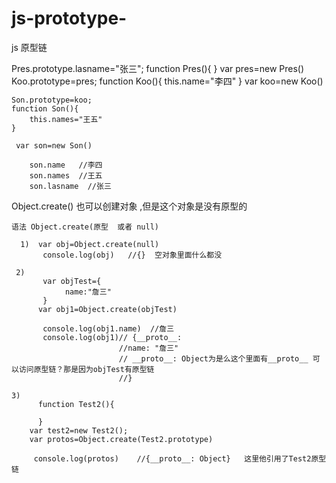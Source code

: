# js-prototype-
js 原型链 


   Pres.prototype.lasname="张三";
       function Pres(){
       }
    var pres=new Pres()
    Koo.prototype=pres;
    function Koo(){
    	this.name="李四"
    }
    var koo=new Koo()
    
    Son.prototype=koo;
    function Son(){
    	this.names="王五"
    }
    
     var son=new Son()
       
        son.name   //李四
        son.names  //王五
        son.lasname  //张三
       
       
       
 Object.create()  也可以创建对象 ,但是这个对象是没有原型的
       
    语法 Object.create(原型  或者 null)
   
      1)  var obj=Object.create(null)
           console.log(obj)   //{}  空对象里面什么都没
       
     2)  
           var objTest={
            	name:"詹三"
           }
          var obj1=Object.create(objTest)
       
           console.log(obj1.name)  //詹三
           console.log(obj1)// {__proto__:
           	                //name: "詹三"
           	                // __proto__: Object为是么这个里面有__proto__ 可以访问原型链？那是因为objTest有原型链
                            //}
       
    3)      
          function Test2(){
          	
          }
        var test2=new Test2();
        var protos=Object.create(Test2.prototype)
       
         console.log(protos)    //{__proto__: Object}   这里他引用了Test2原型链
       





